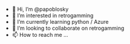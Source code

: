 - 👋 Hi, I’m @papoblosky
- 👀 I’m interested in retrogamming
- 🌱 I’m currently learning python / Azure
- 💞️ I’m looking to collaborate on retrogamming
- 📫 How to reach me ...

<!---
papoblosky/papoblosky is a ✨ special ✨ repository because its `README.md` (this file) appears on your GitHub profile.
You can click the Preview link to take a look at your changes.
--->

